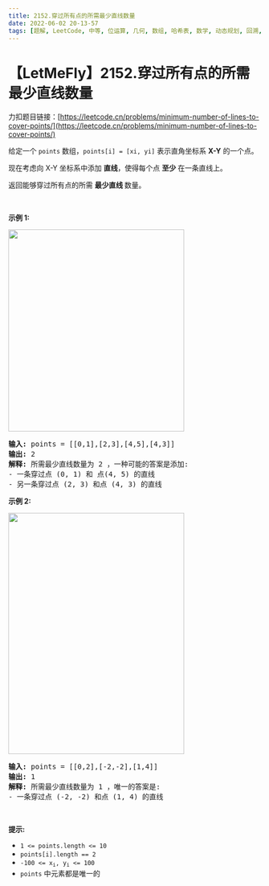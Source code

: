 ```yaml
---
title: 2152.穿过所有点的所需最少直线数量
date: 2022-06-02 20-13-57
tags: [题解, LeetCode, 中等, 位运算, 几何, 数组, 哈希表, 数学, 动态规划, 回溯, 状态压缩]
---
```


# 【LetMeFly】2152.穿过所有点的所需最少直线数量

力扣题目链接：[https://leetcode.cn/problems/minimum-number-of-lines-to-cover-points/](https://leetcode.cn/problems/minimum-number-of-lines-to-cover-points/)

<p>给定一个 <code>points</code>&nbsp;数组，<code>points[i] = [xi, yi]</code>&nbsp;表示直角坐标系 <strong>X-Y</strong> 的一个点。</p>

<p>现在考虑向 X-Y 坐标系中添加 <strong>直线</strong>，使得每个点 <strong>至少</strong> 在一条直线上。</p>

<p>返回能够穿过所有点的所需&nbsp;<strong>最少直线&nbsp;</strong>数量。</p>

<p>&nbsp;</p>

<p><strong>示例 1:</strong></p>
<img src="https://assets.leetcode.com/uploads/2022/01/23/image-20220123200023-1.png" style="width: 350px; height: 402px;" />
<pre>
<strong>输入:</strong> points = [[0,1],[2,3],[4,5],[4,3]]
<strong>输出:</strong> 2
<strong>解释:</strong> 所需最少直线数量为 2 ，一种可能的答案是添加:
- 一条穿过点 (0, 1) 和 点(4, 5) 的直线
- 另一条穿过点 (2, 3) 和点 (4, 3) 的直线
</pre>

<p><strong>示例 2:</strong></p>
<img src="https://assets.leetcode.com/uploads/2022/01/23/image-20220123200057-3.png" style="width: 350px; height: 480px;" />
<pre>
<strong>输入:</strong> points = [[0,2],[-2,-2],[1,4]]
<strong>输出:</strong> 1
<strong>解释:</strong> 所需最少直线数量为 1 ，唯一的答案是:
- 一条穿过点 (-2, -2) 和点 (1, 4) 的直线
</pre>

<p>&nbsp;</p>

<p><strong>提示:</strong></p>

<ul>
	<li><code>1 &lt;= points.length &lt;= 10</code></li>
	<li><code>points[i].length == 2</code></li>
	<li><code>-100 &lt;= x<sub>i</sub>, y<sub>i</sub> &lt;= 100</code></li>
	<li><code>points</code>&nbsp;中元素都是唯一的</li>
</ul>


    